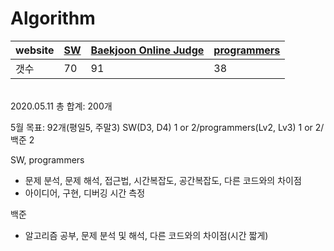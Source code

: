 # Algorithm
website | [SW](https://swexpertacademy.com/main/capacityTest/main.do) | [Baekjoon Online Judge](https://www.acmicpc.net/) | [programmers](https://programmers.co.kr/learn/challenges)
--- | --- | --- | ---
갯수 | 70 | 91 | 38

<br/> 2020.05.11  총 합계: 200개

5월 목표: 92개(평일5, 주말3) SW(D3, D4) 1 or 2/programmers(Lv2, Lv3) 1 or 2/ 백준 2

SW, programmers 
  - 문제 분석, 문제 해석, 접근법, 시간복잡도, 공간복잡도, 다른 코드와의 차이점
  - 아이디어, 구현, 디버깅 시간 측정</br>
  
   
백준
  - 알고리즘 공부, 문제 분석 및 해석, 다른 코드와의 차이점(시간 짧게)
